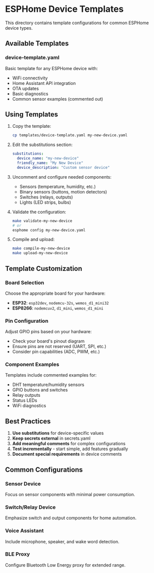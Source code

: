 # ESPHome Device Templates

This directory contains template configurations for common ESPHome device types.

## Available Templates

### device-template.yaml
Basic template for any ESPHome device with:
- WiFi connectivity
- Home Assistant API integration
- OTA updates
- Basic diagnostics
- Common sensor examples (commented out)

## Using Templates

1. Copy the template:
   ```bash
   cp templates/device-template.yaml my-new-device.yaml
   ```

2. Edit the substitutions section:
   ```yaml
   substitutions:
     device_name: "my-new-device"
     friendly_name: "My New Device"
     device_description: "Custom sensor device"
   ```

3. Uncomment and configure needed components:
   - Sensors (temperature, humidity, etc.)
   - Binary sensors (buttons, motion detectors)
   - Switches (relays, outputs)
   - Lights (LED strips, bulbs)

4. Validate the configuration:
   ```bash
   make validate-my-new-device
   # or
   esphome config my-new-device.yaml
   ```

5. Compile and upload:
   ```bash
   make compile-my-new-device
   make upload-my-new-device
   ```

## Template Customization

### Board Selection
Choose the appropriate board for your hardware:
- **ESP32**: `esp32dev`, `nodemcu-32s`, `wemos_d1_mini32`
- **ESP8266**: `nodemcuv2`, `d1_mini`, `wemos_d1_mini`

### Pin Configuration
Adjust GPIO pins based on your hardware:
- Check your board's pinout diagram
- Ensure pins are not reserved (UART, SPI, etc.)
- Consider pin capabilities (ADC, PWM, etc.)

### Component Examples
Templates include commented examples for:
- DHT temperature/humidity sensors
- GPIO buttons and switches
- Relay outputs
- Status LEDs
- WiFi diagnostics

## Best Practices

1. **Use substitutions** for device-specific values
2. **Keep secrets external** in secrets.yaml
3. **Add meaningful comments** for complex configurations
4. **Test incrementally** - start simple, add features gradually
5. **Document special requirements** in device comments

## Common Configurations

### Sensor Device
Focus on sensor components with minimal power consumption.

### Switch/Relay Device  
Emphasize switch and output components for home automation.

### Voice Assistant
Include microphone, speaker, and wake word detection.

### BLE Proxy
Configure Bluetooth Low Energy proxy for extended range.